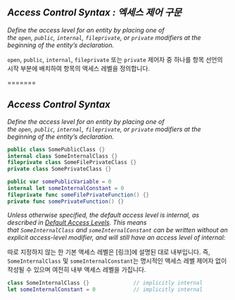 
## *Access Control Syntax : 엑세스 제어 구문*

*Define the access level for an entity by placing one of the `open`, `public`, `internal`, `fileprivate`, or `private` modifiers at the beginning of the entity’s declaration.*

`open`, `public`, `internal`, `fileprivate` 또는 `private` 제어자 중 하나를 항목 선언의 시작 부분에 배치하여 항목의 액세스 레벨을 정의합니다.

=======
## *Access Control Syntax*

*Define the access level for an entity by placing one of the `open`, `public`, `internal`, `fileprivate`, or `private` modifiers at the beginning of the entity’s declaration.*

```swift
public class SomePublicClass {}
internal class SomeInternalClass {}
fileprivate class SomeFilePrivateClass {}
private class SomePrivateClass {}

public var somePublicVariable = 0
internal let someInternalConstant = 0
fileprivate func someFilePrivateFunction() {}
private func somePrivateFunction() {}
```

*Unless otherwise specified, the default access level is internal, as described in [Default Access Levels](https://docs.swift.org/swift-book/documentation/the-swift-programming-language/accesscontrol#Default-Access-Levels). This means that `SomeInternalClass` and `someInternalConstant` can be written without an explicit access-level modifier, and will still have an access level of internal:*

따로 지정하지 않는 한 기본 액세스 레벨은 [링크]에 설명된 대로 내부입니다. 즉, `SomeInternalClass` 및 `someInternalConstant`는 명시적인 액세스 레벨 제어자 없이 작성될 수 있으며 여전히 내부 액세스 레벨을 가집니다.

```swift
class SomeInternalClass {}              // implicitly internal
let someInternalConstant = 0            // implicitly internal
```

